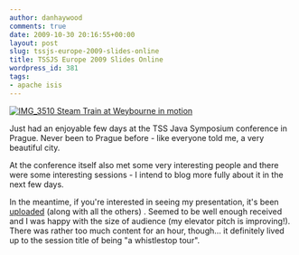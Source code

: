 ```yaml
---
author: danhaywood
comments: true
date: 2009-10-30 20:16:55+00:00
layout: post
slug: tssjs-europe-2009-slides-online
title: TSSJS Europe 2009 Slides Online
wordpress_id: 381
tags:
- apache isis
---
```


[![IMG_3510 Steam Train at Weybourne in motion](http://farm4.static.flickr.com/3261/2350060367_c556c15b79.jpg)](http://www.flickr.com/photos/rogerblackwell/2350060367/)

Just had an enjoyable few days at the TSS Java Symposium conference in Prague.  Never been to Prague before - like everyone told me, a very beautiful city.

At the conference itself also met some very interesting people and there were some interesting sessions - I intend to blog more fully about it in the next few days.

In the meantime, if you're interested in seeing my presentation, it's been [uploaded](http://www.slideshare.net/javasymposium/dan-haywood-presentation) (along with all the others) .  Seemed to be well enough received and I was happy with the size of audience (my elevator pitch is improving!).  There was rather too much content for an hour, though... it definitely lived up to the session title of being "a whistlestop tour".
